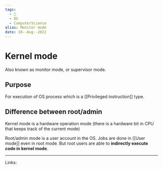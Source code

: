 ```yaml
---
tags:
  - 🌱
  - OS
  - ComputerScience 
alias: Monitor mode
date: 10--Aug--2022
---
```


# Kernel mode

Also known as monitor mode, or supervisor mode.

## Purpose

For execution of OS process which is a [[Privileged instruction]] type.

## Difference between root/admin

Kernel mode is a hardware operation mode (there is a hardware bit in CPU that keeps track of the current mode)

Root/admin mode is a user account in the OS. Jobs are done in [[User mode]] even in root mode. But root users are able to **indirectly execute code in kernel mode**.

---
Links: 